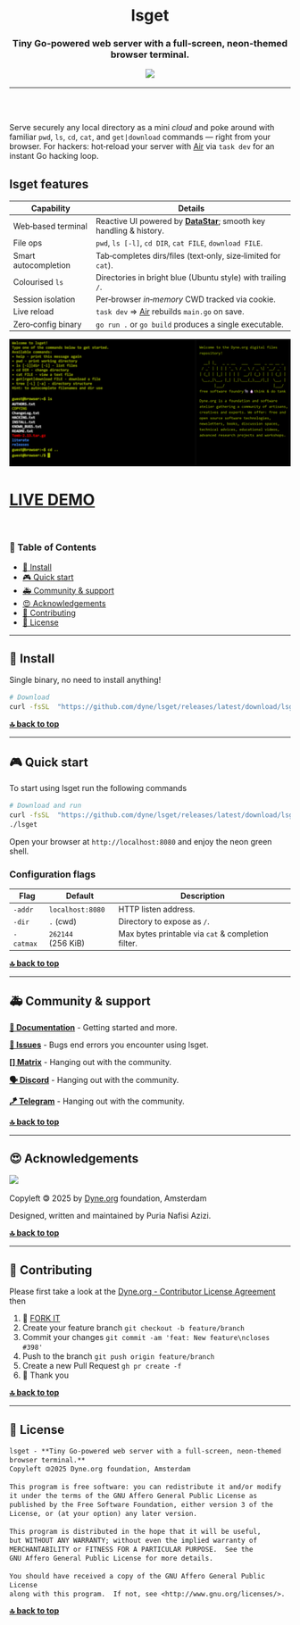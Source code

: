<div align="center">

# lsget

### Tiny Go-powered web server with a full‑screen, neon‑themed browser terminal.

</div>

<p align="center">
  <a href="https://dyne.org">
    <img src="https://files.dyne.org/software_by_dyne.png" width="170">
  </a>
</p>


---
<br><br>

Serve securely any local directory as a mini *cloud* and poke around with familiar `pwd`, `ls`, `cd`, `cat`, and `get|download` commands — right from your browser. 
For hackers: hot‑reload your server with [Air](https://github.com/cosmtrek/air) via `task dev` for an instant Go hacking loop.


## lsget features

| Capability           | Details |
|----------------------|---------|
| Web‑based terminal   | Reactive UI powered by **[DataStar](https://github.com/starfederation/datastar)**; smooth key handling & history. |
| File ops             | `pwd`, `ls [-l]`, `cd DIR`, `cat FILE`, `download FILE`. |
| Smart autocompletion | Tab‑completes dirs/files (text‑only, size‑limited for `cat`). |
| Colourised `ls`      | Directories in bright blue (Ubuntu style) with trailing `/`. |
| Session isolation    | Per‑browser *in‑memory* CWD tracked via cookie. |
| Live reload          | `task dev` ⇒ [Air](https://github.com/cosmtrek/air) rebuilds `main.go` on save. |
| Zero‑config binary   | `go run .` or `go build` produces a single executable. |

![Screenshot](./screenshot.png)

# [LIVE DEMO](https://files.dyne.org:31337)

<br>

<div id="toc">

### 🚩 Table of Contents

- [💾 Install](#-install)
- [🎮 Quick start](#-quick-start)
- [🚑 Community & support](#-community--support)
- [😍 Acknowledgements](#-acknowledgements)
- [👤 Contributing](#-contributing)
- [💼 License](#-license)

</div>

***
## 💾 Install
Single binary, no need to install anything!

```bash
# Download
curl -fsSL  "https://github.com/dyne/lsget/releases/latest/download/lsget-$(uname -s)-$(uname -m)" -o lsget && chmod +x lsget
```


**[🔝 back to top](#toc)**

***
## 🎮 Quick start

To start using lsget run the following commands

```bash
# Download and run
curl -fsSL  "https://github.com/dyne/lsget/releases/latest/download/lsget-$(uname -s)-$(uname -m)" -o lsget && chmod +x lsget
./lsget
```
Open your browser at `http://localhost:8080` and enjoy the neon green shell.

### Configuration flags

| Flag        | Default            | Description |
|-------------|--------------------|-------------|
| `-addr`     | `localhost:8080`   | HTTP listen address. |
| `-dir`      | `.` (cwd)          | Directory to expose as `/`. |
| `-catmax`   | `262144` (256 KiB) | Max bytes printable via `cat` & completion filter. |


**[🔝 back to top](#toc)**

***
## 🚑 Community & support

**[📝 Documentation](#toc)** - Getting started and more.

**[🚩 Issues](../../issues)** - Bugs end errors you encounter using lsget.

**[[] Matrix](https://socials.dyne.org/matrix)** - Hanging out with the community.

**[🗣️ Discord](https://socials.dyne.org/discord)** - Hanging out with the community.

**[🪁 Telegram](https://socials.dyne.org/telegram)** - Hanging out with the community.


**[🔝 back to top](#toc)**

***
## 😍 Acknowledgements

<a href="https://dyne.org">
  <img src="https://files.dyne.org/software_by_dyne.png" width="222">
</a>


Copyleft 🄯 2025 by [Dyne.org](https://www.dyne.org) foundation, Amsterdam

Designed, written and maintained by Puria Nafisi Azizi.

**[🔝 back to top](#toc)**

***
## 👤 Contributing

Please first take a look at the [Dyne.org - Contributor License Agreement](CONTRIBUTING.md) then

1.  🔀 [FORK IT](../../fork)
2.  Create your feature branch `git checkout -b feature/branch`
3.  Commit your changes `git commit -am 'feat: New feature\ncloses #398'`
4.  Push to the branch `git push origin feature/branch`
5.  Create a new Pull Request `gh pr create -f`
6.  🙏 Thank you


**[🔝 back to top](#toc)**

***
## 💼 License
    lsget - **Tiny Go-powered web server with a full‑screen, neon‑themed browser terminal.**
    Copyleft 🄯2025 Dyne.org foundation, Amsterdam

    This program is free software: you can redistribute it and/or modify
    it under the terms of the GNU Affero General Public License as
    published by the Free Software Foundation, either version 3 of the
    License, or (at your option) any later version.

    This program is distributed in the hope that it will be useful,
    but WITHOUT ANY WARRANTY; without even the implied warranty of
    MERCHANTABILITY or FITNESS FOR A PARTICULAR PURPOSE.  See the
    GNU Affero General Public License for more details.

    You should have received a copy of the GNU Affero General Public License
    along with this program.  If not, see <http://www.gnu.org/licenses/>.

**[🔝 back to top](#toc)**

